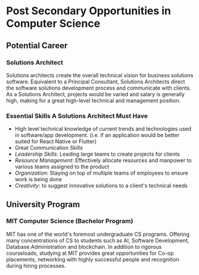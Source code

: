 # Post Secondary Opportunities in Computer Science

## Potential Career 

### Solutions Architect 

Solutions architects create the overall technical vision for business solutions software. Equivalent to a Principal Consultant, Solutions Architects direct the software solutions development process and communicate with clients. As a Solutions Architect, projects would be varied and salary is generally high, making for a great high-level technical and management position. 

### Essential Skills A Solutions Architect Must Have
* High level technical knowledge of current trends and technologies used in software/app development. (i.e. if an application would be better suited for React Native or Flutter)
* Great Communication Skills
* _Leadership Skills_: Leading large teams to create projects for clients
* _Resource Management_: Effectively allocate resources and manpower to various teams assigned to the product
* _Organization_: Staying on top of multiple teams of employees to ensure work is being done
* _Creativity_: to suggest innovative solutions to a client's technical needs


## University Program

### MIT Computer Science (Bachelor Program)
  MIT has one of the world's foremost undergraduate CS programs. Offering many concentrations of CS to students such as AI, Software Development, Database Administration and blockchain. In addition to rigorous courseloads, studying at MIT provides great opportunities for Co-op placements, networking with highly successful people and recognition during hiring processes.


